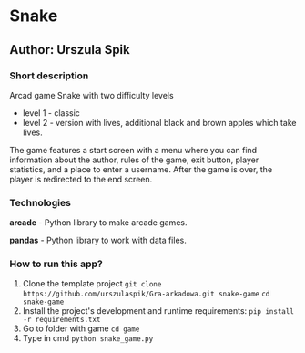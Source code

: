 # Snake
## Author: Urszula Spik

### Short description
Arcad game Snake with two difficulty levels
* level 1 - classic
* level 2 - version with lives, additional black and brown apples which take lives.

The game features a start screen with a menu where you can find information about the author, rules of the game, exit button, player statistics, and a place to enter a username.
After the game is over, the player is redirected to the end screen.



### Technologies
**arcade** - Python library to make arcade games.

**pandas** - Python library to work with data files.

### How to run this app?
1. Clone the template project
`git clone  https://github.com/urszulaspik/Gra-arkadowa.git snake-game`
`cd snake-game `
2. Install the project's development and runtime requirements:
`pip install -r requirements.txt`
3. Go to folder with game  `cd game`
4. Type in cmd `python snake_game.py`